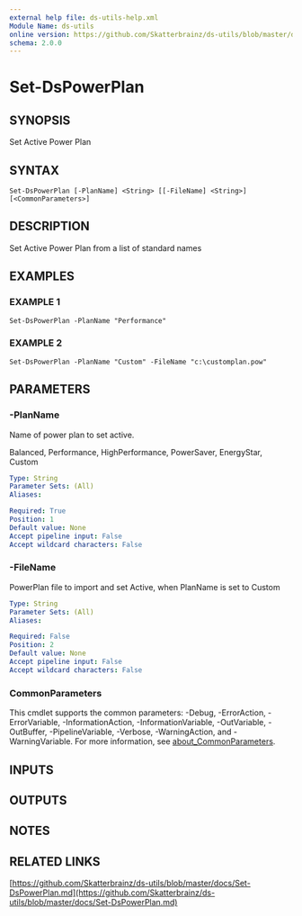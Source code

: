 ```yaml
---
external help file: ds-utils-help.xml
Module Name: ds-utils
online version: https://github.com/Skatterbrainz/ds-utils/blob/master/docs/Set-DsPowerPlan.md
schema: 2.0.0
---
```


# Set-DsPowerPlan

## SYNOPSIS
Set Active Power Plan

## SYNTAX

```
Set-DsPowerPlan [-PlanName] <String> [[-FileName] <String>] [<CommonParameters>]
```

## DESCRIPTION
Set Active Power Plan from a list of standard names

## EXAMPLES

### EXAMPLE 1
```
Set-DsPowerPlan -PlanName "Performance"
```

### EXAMPLE 2
```
Set-DsPowerPlan -PlanName "Custom" -FileName "c:\customplan.pow"
```

## PARAMETERS

### -PlanName
Name of power plan to set active. 
 
Balanced, Performance, HighPerformance, PowerSaver, EnergyStar, Custom

```yaml
Type: String
Parameter Sets: (All)
Aliases:

Required: True
Position: 1
Default value: None
Accept pipeline input: False
Accept wildcard characters: False
```

### -FileName
PowerPlan file to import and set Active, when PlanName is set to Custom

```yaml
Type: String
Parameter Sets: (All)
Aliases:

Required: False
Position: 2
Default value: None
Accept pipeline input: False
Accept wildcard characters: False
```

### CommonParameters
This cmdlet supports the common parameters: -Debug, -ErrorAction, -ErrorVariable, -InformationAction, -InformationVariable, -OutVariable, -OutBuffer, -PipelineVariable, -Verbose, -WarningAction, and -WarningVariable. For more information, see [about_CommonParameters](http://go.microsoft.com/fwlink/?LinkID=113216).

## INPUTS

## OUTPUTS

## NOTES

## RELATED LINKS

[https://github.com/Skatterbrainz/ds-utils/blob/master/docs/Set-DsPowerPlan.md](https://github.com/Skatterbrainz/ds-utils/blob/master/docs/Set-DsPowerPlan.md)

